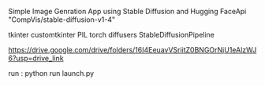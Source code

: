 Simple Image Genration App using Stable Diffusion  and Hugging FaceApi "CompVis/stable-diffusion-v1-4"

tkinter 
customtkinter 
PIL
torch
diffusers 
StableDiffusionPipeline


https://drive.google.com/drive/folders/16I4EeuavVSriitZ0BNGOrNjU1eAlzWJ6?usp=drive_link

run : python run launch.py
